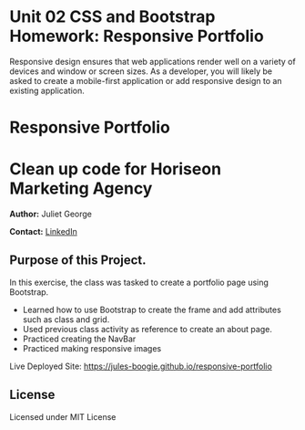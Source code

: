 # Unit 02 CSS and Bootstrap Homework: Responsive Portfolio

Responsive design ensures that web applications render well on a variety of devices and window or screen sizes. As a developer, you will likely be asked to create a mobile-first application or add responsive design to an existing application. 


# Responsive Portfolio

# Clean up code for Horiseon Marketing Agency
 
**Author:**
Juliet George

**Contact:**
[LinkedIn](https://www.linkedin.com/in/juliet-george-864950b8/)


## Purpose of this Project.

In this exercise, the class was tasked to create a portfolio page using Bootstrap. 

* Learned how to use Bootstrap to create the frame and add attributes such as class and grid.
* Used previous class activity as reference to create an about page.
* Practiced creating the NavBar
* Practiced making responsive images


Live Deployed Site:
https://jules-boogie.github.io/responsive-portfolio


## License
Licensed under MIT License

